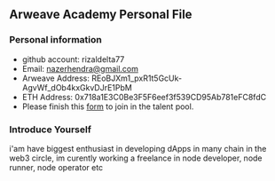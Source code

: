 ## Arweave Academy Personal File

### Personal information

- github account: rizaldelta77
- Email: nazerhendra@gmail.com
- Arweave Address: REoBJXm1_pxR1t5GcUk-AgvWf_dOb4kxGkvDJrE1PbM
- ETH Address: 0x718a1E3C0Be3F5F6eef3f539CD95Ab781eFC8fdC
- Please finish this [form](https://docs.google.com/forms/d/e/1FAIpQLSfWA5fIIcBgmRppm3jNz5vmf9Mai_QMVil-2pO4r7YKn_Zhtw/viewform?usp=sf_link) to join in the talent pool.

### Introduce Yourself
 i'am have biggest enthusiast in developing dApps in many chain in the web3 circle, im curently working a freelance in node developer, node runner, node operator etc
